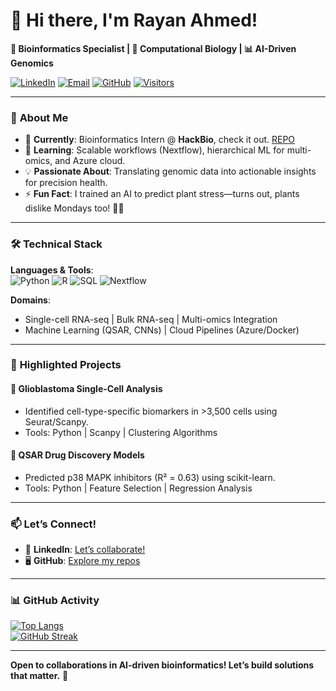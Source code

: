 # 👋 Hi there, I'm Rayan Ahmed! 

**🔬 Bioinformatics Specialist | 🧬 Computational Biology | 📊 AI-Driven Genomics**  

[![LinkedIn](https://img.shields.io/badge/LinkedIn-Connect-blue?style=flat&logo=Linkedin)](https://www.linkedin.com/in/rayanahmed16/)
[![Email](https://img.shields.io/badge/Email-Reach%20Out-blue?style=flat&logo=Gmail)](mailto:rayanahmeduk@outlook.com)
[![GitHub](https://img.shields.io/badge/GitHub-Profile-black?style=flat&logo=github)](https://github.com/royalseeker)
[![Visitors](https://komarev.com/ghpvc/?username=royalseeker&label=Profile%20Views&color=blueviolet)](https://github.com/royalseeker)

---

### 🚀 **About Me**  
- 🔭 **Currently**: Bioinformatics Intern @ **HackBio**, check it out. [REPO](royalseeker/hackbio-biocoding-internship/)  
- 🌱 **Learning**: Scalable workflows (Nextflow), hierarchical ML for multi-omics, and Azure cloud.  
- 💡 **Passionate About**: Translating genomic data into actionable insights for precision health.  
- ⚡ **Fun Fact**: I trained an AI to predict plant stress—turns out, plants dislike Mondays too! 🌱😅  

---

### 🛠️ **Technical Stack**  

**Languages & Tools**:  
![Python](https://img.shields.io/badge/Python-Advanced-3776AB?logo=python)
![R](https://img.shields.io/badge/R-Advanced-276DC3?logo=r)
![SQL](https://img.shields.io/badge/SQL-Intermediate-4479A1?logo=postgresql)
![Nextflow](https://img.shields.io/badge/Nextflow-Basic-00CC99?logo=nextflow)


**Domains**:  
- Single-cell RNA-seq | Bulk RNA-seq | Multi-omics Integration  
- Machine Learning (QSAR, CNNs) | Cloud Pipelines (Azure/Docker)  

---

### 📌 **Highlighted Projects**  

#### 🧠 **Glioblastoma Single-Cell Analysis**  
- Identified cell-type-specific biomarkers in >3,500 cells using Seurat/Scanpy.  
- Tools: Python | Scanpy | Clustering Algorithms  

#### 💊 **QSAR Drug Discovery Models**  
- Predicted p38 MAPK inhibitors (R² = 0.63) using scikit-learn.  
- Tools: Python | Feature Selection | Regression Analysis  

---

### 📫 **Let’s Connect!**  
- 💼 **LinkedIn**: [Let’s collaborate!](https://www.linkedin.com/in/rayanahmed16/)  
- 🖥️ **GitHub**: [Explore my repos](https://github.com/royalseeker?tab=repositories)  

---

### 📊 **GitHub Activity**  
[![Top Langs](https://github-readme-stats.vercel.app/api/top-langs/?username=royalseeker&layout=compact&theme=radical)](https://github.com/royalseeker)  
[![GitHub Streak](https://streak-stats.demolab.com/?user=royalseeker&theme=radical)](https://git.io/streak-stats)  

---

**Open to collaborations in AI-driven bioinformatics! Let’s build solutions that matter.** 🚀 
